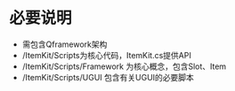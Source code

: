 # 必要说明
- 需包含Qframework架构
- /ItemKit/Scripts为核心代码，ItemKit.cs提供API
- /ItemKit/Scripts/Framework 为核心概念，包含Slot、Item
- /ItemKit/Scripts/UGUI 包含有关UGUI的必要脚本